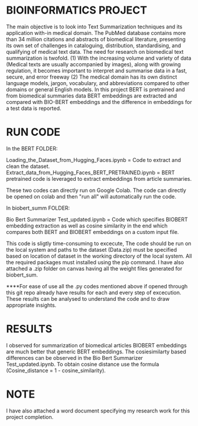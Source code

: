 # BIOINFORMATICS PROJECT

The main objective is to look into Text Summarization techniques and its application with-in medical domain. The PubMed database contains more than 34 million citations
and abstracts of biomedical literature, presenting its own set of challenges in cataloguing, distribution, standardising, and qualifying of medical text data. The need for research on biomedical text summarization is twofold. (1) With the increasing volume and variety of data (Medical texts are usually accompanied by
images), along with growing regulation, it becomes important to interpret and summarise data in a fast, secure, and error freeway (2) The medical domain has its own distinct language models, jargon, vocabulary, and abbreviations compared to other domains or general English models. In this project BERT is pretrained and from biomedical summaries data BERT embeddings are extracted and compared with BIO-BERT embeddings and the difference in embeddings for a test data is reported.

# RUN CODE

In the BERT FOLDER:

Loading_the_Dataset_from_Hugging_Faces.ipynb = Code to extract and clean the dataset.
Extract_data_from_Hugging_Faces_BERT_PRETRAINED.ipynb = BERT pretrained code is leveraged to extract embeddings from article summaries.

These two codes can directly run on Google Colab. The code can directly be opened on colab and then "run all" will automatically run the code.

In biobert_summ FOLDER:

Bio Bert Summarizer Test_updated.ipynb = Code which specifies BIOBERT embedding extraction as well as cosine similarity in the end which compares both BERT and BIOBERT embeddings on a custom input file.

This code is sligtly time-consuming to excecute, The code should be run on the local system and paths to the dataset (Data.zip) must be specified based on location  of dataset in the working directory of the local system. All the required packages must installed using the pip command. I have also attached a .zip folder on canvas having all the weight files generated for biobert_sum.

****For ease of use all the .py codes mentioned above if opened through this git repo already have results for each and every step of excecution. These results can be analysed to understand the code and to draw appropriate insights.

# RESULTS

I observed for summarization of biomedical articles BIOBERT embeddings are much better that generic BERT embeddings. The cosiesimilarty based differences can be observed in the Bio Bert Summarizer Test_updated.ipynb. To obtain cosine distance use the formula (Cosine_distance = 1 - cosine_similarity).

# NOTE
I have also attached a word document specifying my research work for this project completion.

